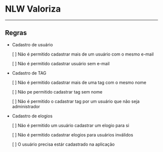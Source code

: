 # NLW Valoriza
---
## Regras

- Cadastro de usuário 

  [ ] Não é permitido cadastrar mais de um usuário com o mesmo e-mail  

  [ ] Não é permitido cadastrar usuário sem e-mail

- Cadastro de TAG

  [ ] Não é permitido cadastrar mais de uma tag com o mesmo nome

  [ ] Não pe permitido cadastrar tag sem nome

  [ ] Não é permitido o cadastrar tag por um usuário que não seja administrador

- Cadastro de elogios

  [ ] Não é permitido um usuário cadastrar um elogio para si

  [ ] Não é permitido cadastrar elogios para usuários inválidos

  [ ] O usuário precisa estár cadastrado na aplicação